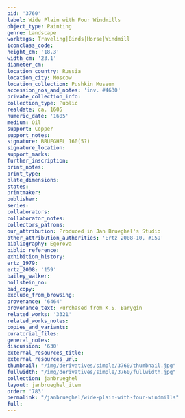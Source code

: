 ```yaml
---
pid: '3760'
label: Wide Plain with Four Windmills
object_type: Painting
genre: Landscape
worktags: Traveling|Birds|Horse|Windmill
iconclass_code:
height_cm: '18.3'
width_cm: '23.1'
diameter_cm:
location_country: Russia
location_city: Moscow
location_collection: Pushkin Museum
accession_nos_and_notes: 'inv. #4630'
private_collection_info:
collection_type: Public
realdate: ca. 1605
numeric_date: '1605'
medium: Oil
support: Copper
support_notes:
signature: BRUEGHEL 160(5?)
signature_location:
support_marks:
further_inscription:
print_notes:
print_type:
plate_dimensions:
states:
printmaker:
publisher:
series:
collaborators:
collaborator_notes:
collectors_patrons:
our_attribution: Produced in Jan Brueghel's Studio
other_attribution_authorities: 'Ertz 2008-10, #159'
bibliography: Egorova
biblio_reference:
exhibition_history:
ertz_1979:
ertz_2008: '159'
bailey_walker:
hollstein_no:
bad_copy:
exclude_from_browsing:
provenance: '6464'
provenance_text: Purchased from K.S. Barygin
related_works: '3321'
related_works_notes:
copies_and_variants:
curatorial_files:
general_notes:
discussion: '630'
external_resources_title:
external_resources_url:
thumbnail: "/img/derivatives/simple/3760/thumbnail.jpg"
fullwidth: "/img/derivatives/simple/3760/fullwidth.jpg"
collection: janbrueghel
layout: janbrueghel_item
order: '783'
permalink: "/janbrueghel/wide-plain-with-four-windmills"
full:
---
```


